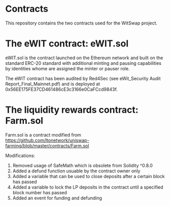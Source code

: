 # Contracts

This repository contains the two contracts used for the WitSwap project.

# The eWIT contract: eWIT.sol

eWIT.sol is the contract launched on the Ethereum network and built on the standard ERC-20 standard with additional minting and pausing capabilities by identities whome are assigned the minter or pauser role.

The eWIT contract has been audited by Red4Sec (see eWit_Security Audit Report_Final_Mainnet.pdf) and is deployed at 0x56EE175FE37CD461486cE3c3166e0CaFCcd9843f. 

# The liquidity rewards contract: Farm.sol

Farm.sol is a contract modified from https://github.com/ltonetwork/uniswap-farming/blob/master/contracts/Farm.sol

Modifications:  
  1. Removed usage of SafeMath which is obsolete from Solidity ^0.8.0  
  2. Added a defund function usuable by the contract owner only  
  3. Added a variable that can be used to close deposits after a certain block has passed  
  4. Added a variable to lock the LP deposits in the contract until a specified block number has passed  
  5. Added an event for funding and defunding  
